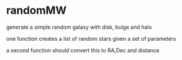 # randomMW
generate a simple random galaxy with disk, bulge and halo

one function creates a list of random stars given a set of parameters

a second function should convert this to RA,Dec and distance
